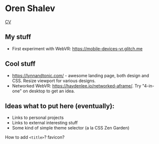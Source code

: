 # Oren Shalev

[CV](https://orenshalev.github.io/cv/)

## My stuff
* First experiment with WebVR: https://mobile-devices-vr.glitch.me

## Cool stuff
* https://lynnandtonic.com/ - awesome landing page, both design and CSS. Resize viewport for various designs.
* Networked WebVR: https://haydenlee.io/networked-aframe/. Try "4-in-one" on desktop to get an idea.

## Ideas what to put here (eventually):
* Links to personal projects
* Links to external interesting stuff
* Some kind of simple theme selector (a la CSS Zen Garden)

How to add `<title>`? favicon?
